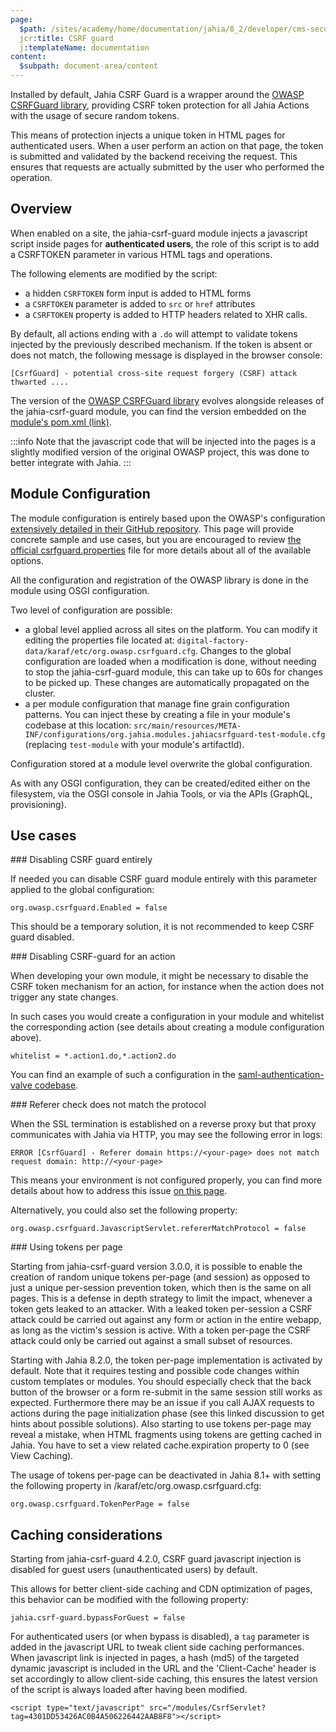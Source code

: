 ```yaml
---
page:
  $path: /sites/academy/home/documentation/jahia/8_2/developer/cms-security/jahia-csrf-guard
  jcr:title: CSRF guard
  j:templateName: documentation
content:
  $subpath: document-area/content
---
```


Installed by default, Jahia CSRF Guard is a wrapper around the [OWASP CSRFGuard library](https://owasp.org/www-project-csrfguard/), providing CSRF token protection for all Jahia Actions with the usage of secure random tokens.

This means of protection injects a unique token in HTML pages for authenticated users. When a user perform an action on that page, the token is submitted and validated by the backend receiving the request. This ensures that requests are actually submitted by the user who performed the operation.

## Overview

When enabled on a site, the jahia-csrf-guard module injects a javascript script inside pages for **authenticated users**, the role of this script is to add a CSRFTOKEN parameter in various HTML tags and operations.

The following elements are modified by the script:
 - a hidden `CSRFTOKEN` form input is added to HTML forms
 - a `CSRFTOKEN` parameter is added to `src` or `href` attributes
 - a `CSRFTOKEN` property is added to HTTP headers related to XHR calls.

By default, all actions ending with a `.do` will attempt to validate tokens injected by the previously described mechanism. If the token is absent or does not match, the following message is displayed in the browser console: 

```
[CsrfGuard] - potential cross-site request forgery (CSRF) attack thwarted ....  
```

The version of the [OWASP CSRFGuard library](https://owasp.org/www-project-csrfguard/) evolves alongside releases of the jahia-csrf-guard module, you can find the version embedded on the [module's pom.xml (link)](https://github.com/Jahia/jahia-csrf-guard/blob/master/pom.xml#L42).

:::info
Note that the javascript code that will be injected into the pages is a slightly modified version of the original OWASP project, this was done to better integrate with Jahia.
:::

## Module Configuration

The module configuration is entirely based upon the OWASP's configuration [extensively detailed in their GitHub repository](https://github.com/aramrami/OWASP-CSRFGuard/blob/master/csrfguard/src/main/resources/csrfguard.properties). This page will provide concrete sample and use cases, but you are encouraged to review [the official csrfguard.properties](https://github.com/aramrami/OWASP-CSRFGuard/blob/master/csrfguard/src/main/resources/csrfguard.properties) file for more details about all of the available options.

All the configuration and registration of the OWASP library is done in the module using OSGI configuration.

Two level of configuration are possible:
- a global level applied across all sites on the platform. You can modify it editing the properties file located at: `digital-factory-data/karaf/etc/org.owasp.csrfguard.cfg`. Changes to the global configuration are loaded when a modification is done, without needing to stop the jahia-csrf-guard module, this can take up to 60s for changes to be picked up. These changes are automatically propagated on the cluster.
- a per module configuration that manage fine grain configuration patterns. You can inject these by creating a file in your module's codebase at this location: `src/main/resources/META-INF/configurations/org.jahia.modules.jahiacsrfguard-test-module.cfg` (replacing `test-module` with your module's artifactId).

Configuration stored at a module level overwrite the global configuration.

As with any OSGI configuration, they can be created/edited either on the filesystem, via the OSGI console in Jahia Tools, or via the APIs (GraphQL, provisioning).

## Use cases

### Disabling CSRF guard entirely

If needed you can disable CSRF guard module entirely with this parameter applied to the global configuration:

```
org.owasp.csrfguard.Enabled = false
```

This should be a temporary solution, it is not recommended to keep CSRF guard disabled.


### Disabling CSRF-guard for an action

When developing your own module, it might be necessary to disable the CSRF token mechanism for an action, for instance when the action does not trigger any state changes.

In such cases you would create a configuration in your module and whitelist the corresponding action (see details about creating a module configuration above).

```
whitelist = *.action1.do,*.action2.do
```

You can find an example of such a configuration in the [saml-authentication-valve codebase](https://github.com/Jahia/saml-authentication-valve/blob/dd3b68c1bc7fba48de8eca4444861ac516ec5bc2/src/main/resources/META-INF/configurations/org.jahia.modules.jahiacsrfguard-saml.cfg).

### Referer check does not match the protocol

When the SSL termination is established on a reverse proxy but that proxy communicates with Jahia via HTTP, you may see the following error in logs:

```
ERROR [CsrfGuard] - Referer domain https://<your-page> does not match request domain: http://<your-page>
```

This means your environment is not configured properly, you can find more details about how to address this issue [on this page](/cms/{mode}/{lang}/sites/academy/contents/knowledge-base/2018/dx-links-are-not-in-https.html).

Alternatively, you could also set the following property:

```
org.owasp.csrfguard.JavascriptServlet.refererMatchProtocol = false
```

### Using tokens per page

Starting from jahia-csrf-guard version 3.0.0, it is possible to enable the creation of random unique tokens per-page (and session) as opposed to just a unique per-session prevention token, which then is the same on all pages. This is a defense in depth strategy to limit the impact, whenever a token gets leaked to an attacker. With a leaked token per-session a CSRF attack could be carried out against any form or action in the entire webapp, as long as the victim's session is active. With a token per-page the CSRF attack could only be carried out against a small subset of resources.

Starting with Jahia 8.2.0, the token per-page implementation is activated by default. Note that it requires testing and possible code changes within custom templates or modules. You should especially check that the back button of the browser or a form re-submit in the same session still works as expected. Furthermore there may be an issue if you call AJAX requests to actions during the page initialization phase (see this linked discussion to get hints about possible solutions). Also starting to use tokens per-page may reveal a mistake, when HTML fragments using tokens are getting cached in Jahia. You have to set a view related cache.expiration property to 0 (see View Caching).

The usage of tokens per-page can be deactivated in Jahia 8.1+ with setting the following property in /karaf/etc/org.owasp.csrfguard.cfg:

```
org.owasp.csrfguard.TokenPerPage = false
```

## Caching considerations

Starting from jahia-csrf-guard 4.2.0, CSRF guard javascript injection is disabled for guest users (unauthenticated users) by default.

This allows for better client-side caching and CDN optimization of pages, this behavior can be modified with the following property:

```
jahia.csrf-guard.bypassForGuest = false
```

For authenticated users (or when bypass is disabled), a `tag` parameter is added in the javascript URL to tweak client side caching performances. When javascript link is injected in pages, a hash (md5) of the targeted dynamic javascript is included in the URL and the 'Client-Cache' header is set accordingly to allow client-side caching, this ensures the latest version of the script is always loaded after having been modified.

```
<script type="text/javascript" src="/modules/CsrfServlet?tag=4301DD53426AC0B4A506226442AAB8F8"></script>
```